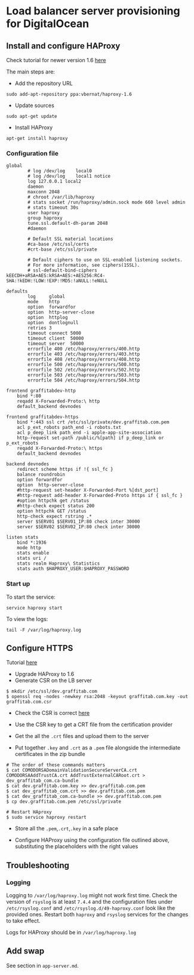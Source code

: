 # Load balancer server provisioning for DigitalOcean

## Install and configure HAProxy

Check tutorial for newer version 1.6
[here](https://www.digitalocean.com/community/tutorials/how-to-implement-ssl-termination-with-haproxy-on-ubuntu-14-04)

The main steps are:

* Add the repository URL
```
sudo add-apt-repository ppa:vbernat/haproxy-1.6
```

* Update sources
```
sudo apt-get update
```

* Install HAProxy
```
apt-get install haproxy
```

### Configuration file

```
global
        # log /dev/log    local0
        # log /dev/log    local1 notice
        log 127.0.0.1 local2
        daemon
        maxconn 2048
        # chroot /var/lib/haproxy
        # stats socket /run/haproxy/admin.sock mode 660 level admin
        # stats timeout 30s
        user haproxy
        group haproxy
        tune.ssl.default-dh-param 2048
        #daemon

        # Default SSL material locations
        #ca-base /etc/ssl/certs
        #crt-base /etc/ssl/private

        # Default ciphers to use on SSL-enabled listening sockets.
        # For more information, see ciphers(1SSL).
        # ssl-default-bind-ciphers kEECDH+aRSA+AES:kRSA+AES:+AES256:RC4-SHA:!kEDH:!LOW:!EXP:!MD5:!aNULL:!eNULL

defaults
        log     global
        mode    http
        option  forwardfor
        option  http-server-close
        option  httplog
        option  dontlognull
        retries 3
        timeout connect 5000
        timeout client  50000
        timeout server  50000
        errorfile 400 /etc/haproxy/errors/400.http
        errorfile 403 /etc/haproxy/errors/403.http
        errorfile 408 /etc/haproxy/errors/408.http
        errorfile 500 /etc/haproxy/errors/500.http
        errorfile 502 /etc/haproxy/errors/502.http
        errorfile 503 /etc/haproxy/errors/503.http
        errorfile 504 /etc/haproxy/errors/504.http

frontend graffitabdev-http
    bind *:80
    reqadd X-Forwarded-Proto:\ http
    default_backend devnodes

frontend graffitabdev-https
    bind *:443 ssl crt /etc/ssl/private/dev.graffitab.com.pem
    acl p_ext_robots path_end -i robots.txt
    acl p_deep_link path_end -i apple-app-site-association
    http-request set-path /public/%[path] if p_deep_link or p_ext_robots
    reqadd X-Forwarded-Proto:\ https
    default_backend devnodes

backend devnodes
    redirect scheme https if !{ ssl_fc }
    balance roundrobin
    option forwardfor
    option  http-server-close
    #http-request set-header X-Forwarded-Port %[dst_port]
    #http-request add-header X-Forwarded-Proto https if { ssl_fc }
    #option httpchk get /status
    #http-check expect status 200
    option httpchk GET /status
    http-check expect rstring .*
    server $SERV01 $SERV01_IP:80 check inter 30000
    server $SERV02 $SERV02_IP:80 check inter 30000

listen stats
    bind *:1936
    mode http
    stats enable
    stats uri /
    stats realm Haproxy\ Statistics
    stats auth $HAPROXY_USER:$HAPROXY_PASSWORD
```

### Start up

To start the service:
```
service haproxy start
```

To view the logs:
```
tail -F /var/log/haproxy.log
```

## Configure HTTPS

Tutorial [here](https://www.digitalocean.com/community/tutorials/how-to-implement-ssl-termination-with-haproxy-on-ubuntu-14-04)

* Upgrade HAProxy to 1.6
* Generate CSR on the LB server

```
$ mkdir /etc/ssl/dev.graffitab.com
$ openssl req -nodes -newkey rsa:2048 -keyout graffitab.com.key -out graffitab.com.csr
```

* Check the CSR is correct [here](https://decoder.link/result/?stored=c99c8254651dfe03754e1372ff154db7)

* Use the CSR key to get a CRT file from the certification provider

* Get the all the `.crt` files and upload them to the server

* Put together `.key` and `.crt` as a `.pem` file alongside the intermediate certificates in the zip bundle
```
# The order of these commands matters
$ cat COMODORSADomainValidationSecureServerCA.crt COMODORSAAddTrustCA.crt AddTrustExternalCARoot.crt > dev_graffitab_com.ca-bundle
$ cat dev.graffitab.com.key >> dev.graffitab.com.pem
$ cat dev_graffitab_com.crt >> dev.graffitab.com.pem
$ cat dev_graffitab_com.ca-bundle >> dev.graffitab.com.pem
$ cp dev.graffitab.com.pem /etc/ssl/private

# Restart HAproxy
$ sudo service haproxy restart
```

* Store all the `.pem`,`.crt`,`.key` in a safe place

* Configure HAProxy using the configuration file outlined above, substituting the placeholders with the right values

## Troubleshooting

### Logging

Logging to `/var/log/haproxy.log` might not work first time. Check the version of `rsyslog` is at least `7.4.4` and
the configuration files under `/etc/rsyslog.conf` and `/etc/rsyslog.d/49-haproxy.conf` look like the provided ones.
Restart both `haproxy` and `rsyslog` services for the changes to take effect.

Logs for HAProxy should be in `/var/log/haproxy.log`

## Add swap

See section in `app-server.md`.

